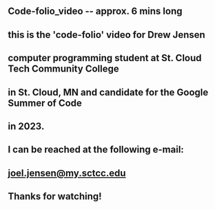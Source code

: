 ## Code-folio_video -- approx. 6 mins long

## this is the 'code-folio' video for Drew Jensen
## computer programming student at St. Cloud Tech Community College
## in St. Cloud, MN and candidate for the Google Summer of Code
## in 2023.

## I can be reached at the following e-mail:
##
##  joel.jensen@my.sctcc.edu
##
## Thanks for watching!


